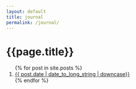 ```yaml
---
layout: default
title: journal
permalink: /journal/
---
```

# {{page.title}}
<ol>
  {% for post in site.posts %}
    <li>
      <a href="{{ post.url }}">{{ post.date | date_to_long_string | downcase}}</a>
    </li>
  {% endfor %}
</ol>

